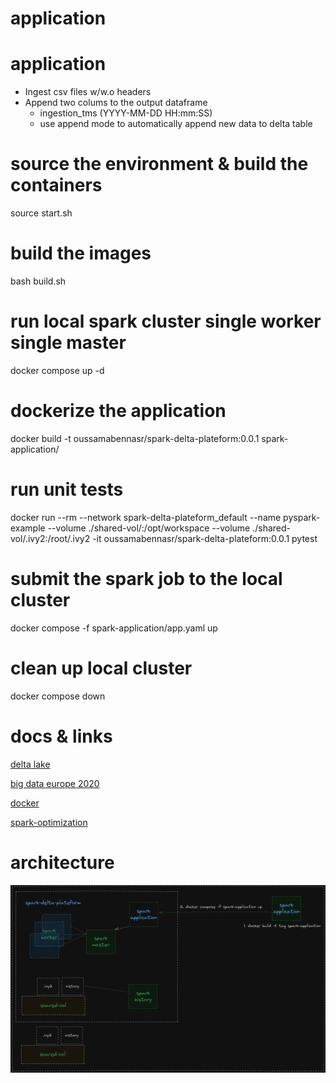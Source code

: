 # application
# application
* Ingest csv files w/w.o headers
* Append two colums to the output dataframe
  * ingestion_tms (YYYY-MM-DD HH:mm:SS)
  * use append mode to automatically append new data to delta table

# source the environment & build the containers
source start.sh

# build the images
bash build.sh

# run local spark cluster single worker single master
docker compose up -d

# dockerize the application
docker build -t oussamabennasr/spark-delta-plateform:0.0.1 spark-application/

# run unit tests
docker run --rm --network spark-delta-plateform_default --name pyspark-example --volume ./shared-vol/:/opt/workspace --volume ./shared-vol/.ivy2:/root/.ivy2 -it oussamabennasr/spark-delta-plateform:0.0.1 pytest

# submit the spark job to the local cluster
docker compose -f spark-application/app.yaml up

# clean up local cluster
docker compose down

# docs & links
[delta lake](https://docs.delta.io/3.1.0/quick-start.html)

[big data europe 2020](https://github.com/big-data-europe)

[docker](https://docs.docker.com/reference/cli/docker/)

[spark-optimization](https://github.com/ivanovro/spark-optimization)


# architecture
![spark-delta-plateform](spark-application/resources/image.png)

